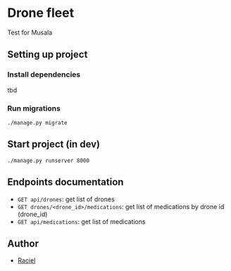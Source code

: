 # Drone fleet

Test for Musala

## Setting up project

### Install dependencies

tbd

### Run migrations

```
./manage.py migrate
```

## Start project (in dev)

```
./manage.py runserver 8000
```

## Endpoints documentation

- `GET api/drones`: get list of drones
- `GET drones/<drone_id>/medications`: get list of medications by drone id (drone_id)
- `GET api/medications`: get list of medications

## Author

- [Raciel](http://website)

